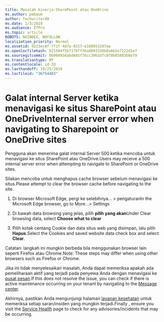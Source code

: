 ```yaml
---
title: Masalah kinerja-SharePoint atau OneDrive
ms.author: pebaum
author: Techwriter40
ms.date: 1/3/2019
ms.audience: ITPro
ms.topic: article
ROBOTS: NOINDEX, NOFOLLOW
localization_priority: Normal
ms.assetid: 9225ec0f-771f-4d7a-8157-e188953107aa
ms.openlocfilehash: 621504f5b7170ff36ad093330b8a662e7222d1e7
ms.sourcegitcommit: 0b06093dabd685f76cc39b1d7c0f8b03883b6e79
ms.translationtype: MT
ms.contentlocale: id-ID
ms.lasthandoff: 10/25/2019
ms.locfileid: "36754483"
---
```

# <a name="internal-server-error-when-navigating-to-sharepoint-or-onedrive-sites"></a><span data-ttu-id="4796d-102">Galat internal Server ketika menavigasi ke situs SharePoint atau OneDrive</span><span class="sxs-lookup"><span data-stu-id="4796d-102">Internal server error when navigating to Sharepoint or OneDrive sites</span></span>

<span data-ttu-id="4796d-103">Pengguna akan menerima galat internal Server 500 ketika mencoba untuk menavigasi ke situs SharePoint atau OneDrive.</span><span class="sxs-lookup"><span data-stu-id="4796d-103">Users may receive a 500 internal server error when attempting to navigate to SharePoint or OneDrive sites.</span></span> 

<span data-ttu-id="4796d-104">Silakan mencoba untuk menghapus cache browser sebelum menavigasi ke situs.</span><span class="sxs-lookup"><span data-stu-id="4796d-104">Please attempt to clear the browser cache before navigating to the site.</span></span>


1. <span data-ttu-id="4796d-105">Di browser Microsoft Edge, pergi ke selebihnya... > pengaturan</span><span class="sxs-lookup"><span data-stu-id="4796d-105">In the Microsoft Edge browser, go to More...> Settings</span></span>

2. <span data-ttu-id="4796d-106">Di bawah data browsing yang jelas, pilih **pilih yang akan**</span><span class="sxs-lookup"><span data-stu-id="4796d-106">Under Clear browsing data, select **Choose what to clear**</span></span>

3. <span data-ttu-id="4796d-107">Pilih kotak centang Cookie dan data situs web yang disimpan, lalu pilih **Hapus**.</span><span class="sxs-lookup"><span data-stu-id="4796d-107">Select the Cookies and saved website data check box and select **Clear**.</span></span>

<span data-ttu-id="4796d-108">Catatan: langkah ini mungkin berbeda bila menggunakan browser lain seperti Firefox atau Chrome.</span><span class="sxs-lookup"><span data-stu-id="4796d-108">Note: These steps may differ when using other browsers such as Firefox or Chrome.</span></span>

<span data-ttu-id="4796d-109">Jika ini tidak menyelesaikan masalah, Anda dapat memeriksa apakah ada pemeliharaan aktif yang terjadi pada penyewa Anda dengan menavigasi ke [pusat pesan](https://portal.office.com/adminportal/home#/MessageCenter).</span><span class="sxs-lookup"><span data-stu-id="4796d-109">If this does not resolve the issue, you can check if there is active maintenance occurring on your tenant by navigating to the [Message center](https://portal.office.com/adminportal/home#/MessageCenter).</span></span>

<span data-ttu-id="4796d-110">Akhirnya, pastikan Anda mengunjungi halaman [layanan kesehatan](https://portal.office.com/adminportal/home#/servicehealth) untuk memeriksa setiap saran/insiden yang mungkin terjadi.</span><span class="sxs-lookup"><span data-stu-id="4796d-110">Finally , ensure you visit the [Service Health](https://portal.office.com/adminportal/home#/servicehealth) page to check for any advisories/incidents that may be occurring.</span></span>

